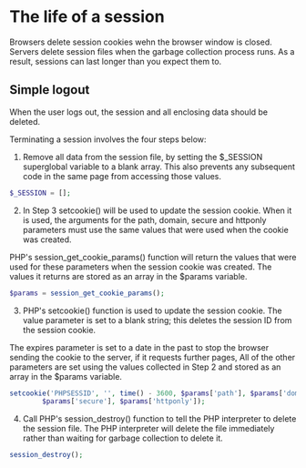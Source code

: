 # The life of a session
Browsers delete session cookies wehn the browser window is closed.
Servers delete session files when the garbage collection process runs. 
As a result, sessions can last longer than you expect them to.

## Simple logout
When the user logs out, the session and all enclosing data should be deleted.

Terminating a session involves the four steps below:
1. Remove all data from the session file, by setting the $_SESSION superglobal variable to a blank array. This also prevents any subsequent code in the same page from accessing those values.
```php
$_SESSION = [];
```
2. In Step 3 setcookie() will be used to update the session cookie. When it is used, the arguments for the path, domain, secure and httponly parameters must use the same values that were used when the cookie was created.

PHP's session_get_cookie_params() function will return the values that were used for these parameters when the session cookie was created. The values it returns are stored as an array in the $params variable.
```php
$params = session_get_cookie_params();
```
3. PHP's setcookie() function is used to update the session cookie.
The value parameter is set to a blank string; this deletes the session ID from the session cookie.

The expires parameter is set to a date in the past to stop the browser sending the cookie to the server, if it requests further pages, All of the other parameters are set using the values collected in Step 2 and stored as an array in the $params variable.
```php
setcookie('PHPSESSID', '', time() - 3600, $params['path'], $params['domain'],
        $params['secure'], $params['httponly']);  
```
4. Call PHP's session_destroy() function to tell the PHP interpreter to delete the session file. The PHP interpreter will delete the file immediately rather than waiting for garbage collection to delete it.
```php
session_destroy();
```

